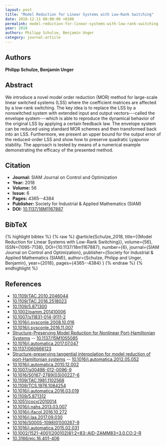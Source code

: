 ```yaml
---
layout: post
title: "Model Reduction for Linear Systems with Low-Rank Switching"
date: 2018-12-11 00:00:00 +0100
permalink: model-reduction-for-linear-systems-with-low-rank-switching
year: 2018
authors: Philipp Schulze, Benjamin Unger
category: journal-article
---
```

 
## Authors
**Philipp Schulze, Benjamin Unger**
 
## Abstract
We introduce a novel model order reduction (MOR) method for large-scale linear switched systems (LSS) where the coefficient matrices are affected by a low-rank switching. The key idea is to replace the LSS by a nonswitched system with extended input and output vectors---called the envelope system---which is able to reproduce the dynamical behavior of the original LSS by applying a certain feedback law. The envelope system can be reduced using standard MOR schemes and then transformed back into an LSS. Furthermore, we present an upper bound for the output error of the reduced-order LSS and show how to preserve quadratic Lyapunov stability. The approach is tested by means of a numerical example demonstrating the efficacy of the presented method.
 
## Citation
- **Journal:** SIAM Journal on Control and Optimization
- **Year:** 2018
- **Volume:** 56
- **Issue:** 6
- **Pages:** 4365--4384
- **Publisher:** Society for Industrial & Applied Mathematics (SIAM)
- **DOI:** [10.1137/18M1167887](https://doi.org/10.1137/18M1167887)
 
## BibTeX
{% highlight bibtex %}
{% raw %}
@article{Schulze_2018,
  title={{Model Reduction for Linear Systems with Low-Rank Switching}},
  volume={56},
  ISSN={1095-7138},
  DOI={10.1137/18m1167887},
  number={6},
  journal={SIAM Journal on Control and Optimization},
  publisher={Society for Industrial & Applied Mathematics (SIAM)},
  author={Schulze, Philipp and Unger, Benjamin},
  year={2018},
  pages={4365--4384}
}
{% endraw %}
{% endhighlight %}
 
## References
- [10.1109/TAC.2010.2046044](https://doi.org/10.1109/TAC.2010.2046044)
- [10.1109/TAC.2016.2518023](https://doi.org/10.1109/TAC.2016.2518023)
- [10.1109/5.871300](https://doi.org/10.1109/5.871300)
- [10.1002/pamm.201410006](https://doi.org/10.1002/pamm.201410006)
- [10.1007/s11831-014-9111-2](https://doi.org/10.1007/s11831-014-9111-2)
- [10.1016/j.sysconle.2008.10.016](https://doi.org/10.1016/j.sysconle.2008.10.016)
- [10.1016/j.sysconle.2016.11.007](https://doi.org/10.1016/j.sysconle.2016.11.007)
- [Structure-Preserving Model Reduction for Nonlinear Port-Hamiltonian Systems](structure-preserving-model-reduction-for-nonlinear-port-hamiltonian-systems) -- [10.1137/15M1055085](https://doi.org/10.1137/15M1055085)
- [10.1016/j.automatica.2017.07.047](https://doi.org/10.1016/j.automatica.2017.07.047)
- [10.1137/060666123](https://doi.org/10.1137/060666123)
- [Structure-preserving tangential interpolation for model reduction of port-Hamiltonian systems](structure-preserving-tangential-interpolation-for-model-reduction-of-port-hamiltonian-systems) -- [10.1016/j.automatica.2012.05.052](https://doi.org/10.1016/j.automatica.2012.05.052)
- [10.1016/j.automatica.2010.12.002](https://doi.org/10.1016/j.automatica.2010.12.002)
- [10.1007/s00498-012-0096-9](https://doi.org/10.1007/s00498-012-0096-9)
- [10.1016/S0167-2789(03)00227-6](https://doi.org/10.1016/S0167-2789(03)00227-6)
- [10.1109/TAC.1981.1102568](https://doi.org/10.1109/TAC.1981.1102568)
- [10.1109/TCS.1976.1084254](https://doi.org/10.1109/TCS.1976.1084254)
- [10.1016/j.automatica.2016.03.019](https://doi.org/10.1016/j.automatica.2016.03.019)
- [10.1109/5.871312](https://doi.org/10.1109/5.871312)
- [10.1051/cocv/2010014](https://doi.org/10.1051/cocv/2010014)
- [10.1016/j.nahs.2013.03.007](https://doi.org/10.1016/j.nahs.2013.03.007)
- [10.1016/j.ifacol.2016.10.272](https://doi.org/10.1016/j.ifacol.2016.10.272)
- [10.1016/j.laa.2017.09.030](https://doi.org/10.1016/j.laa.2017.09.030)
- [10.1016/S0005-1098(01)00267-9](https://doi.org/10.1016/S0005-1098(01)00267-9)
- [10.1016/j.automatica.2015.02.031](https://doi.org/10.1016/j.automatica.2015.02.031)
- [10.1002/1521-4001(200102)81:2<83::AID-ZAMM83>3.0.CO;2-R](https://doi.org/10.1002/1521-4001(200102)81:2<83::AID-ZAMM83>3.0.CO;2-R)
- [10.3166/ejc.16.401-406](https://doi.org/10.3166/ejc.16.401-406)


